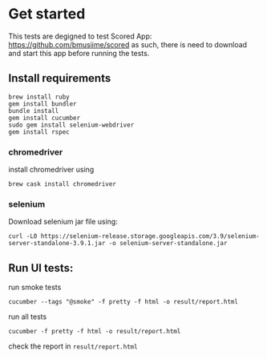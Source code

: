 # Get started
This tests are degigned to test Scored App: https://github.com/bmusiime/scored as such, there is need to download and start this app before running the tests.

## Install requirements
```
brew install ruby
gem install bundler
bundle install
gem install cucumber
sudo gem install selenium-webdriver
gem install rspec
```

### chromedriver
install chromedriver using
```
brew cask install chromedriver
```

### selenium
Download selenium jar file using:
```
curl -L0 https://selenium-release.storage.googleapis.com/3.9/selenium-server-standalone-3.9.1.jar -o selenium-server-standalone.jar
```

## Run UI tests:
run smoke tests
```
cucumber --tags "@smoke" -f pretty -f html -o result/report.html   
```
run all tests
```
cucumber -f pretty -f html -o result/report.html   
```

check the report in ```result/report.html```
